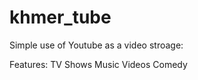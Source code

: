 khmer_tube
==========

Simple use of Youtube as a video stroage:

Features:
 TV Shows
 Music Videos
 Comedy